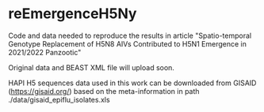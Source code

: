 # reEmergenceH5Ny
Code and data needed to reproduce the results in article "Spatio-temporal Genotype Replacement of H5N8 AIVs Contributed to H5N1 Emergence in 2021/2022 Panzootic"

Original data and BEAST XML file will upload soon.

HAPI H5 sequences data used in this work can be downloaded from GISAID (https://gisaid.org/) based on the meta-information in path ./data/gisaid_epiflu_isolates.xls
